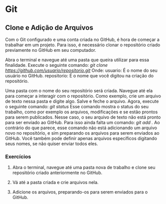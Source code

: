 ﻿# Git

## Clone e Adição de Arquivos

Com o Git configurado e uma conta criada no GitHub, é hora de começar a trabalhar em um projeto.
Para isso, é necessário clonar o repositório criado previamente no GitHub em seu computador.

Abra o terminal e navegue até uma pasta que queira utilizar para essa finalidade.
Execute o seguinte comando:
*git clone https://github.com/usuario/repositorio.git*
Onde:
usuario: É o nome do seu usuário no GitHub.
repositorio: É o nome que você digitou na criação do repositório.

Uma pasta com o nome do seu repositório será criada.
Navegue até ela para começar a interagir com o repositório.
Como exemplo, crie um arquivo de texto nessa pasta e digite algo. Salve e feche o arquivo.
Agora, execute o seguinte comando:
*git status*
Esse comando mostra o status do seu trabalho, como por exemplo os arquivos, modificações e se estão prontos para serem publicados.
Nesse caso, o seu arquivo de texto não está pronto para ser enviado ao GitHub. Para isso ainda falta um comando:
*git add .*
Ao contrário do que parece, esse comando não está adicionando um arquivo novo no repositório, e sim preparando os arquivos para serem enviados ao GitHub.
Você também pode definir apenas arquivos específicos digitando seus nomes, se não quiser enviar todos eles.

### Exercícios

1. Abra o terminal, navegue até uma pasta nova de trabalho e clone seu repositório criado anteriormente no GitHub.

2. Vá até a pasta criada e crie arquivos nela.

3. Adicione os arquivos, preparando-os para serem enviados para o GitHub.